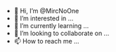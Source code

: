 - 👋 Hi, I’m @MircNoOne
- 👀 I’m interested in ...
- 🌱 I’m currently learning ...
- 💞️ I’m looking to collaborate on ...
- 📫 How to reach me ...

<!---
MircNoOne/MircNoOne is a ✨ special ✨ repository because its `README.md` (this file) appears on your GitHub profile.
You can click the Preview link to take a look at your changes.
--->
